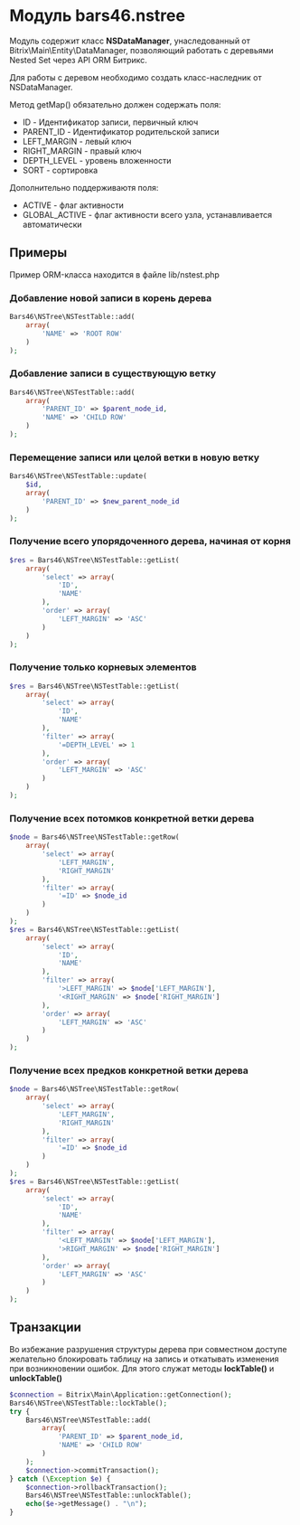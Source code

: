# Модуль bars46.nstree
Модуль содержит класс **NSDataManager**, унаследованный от Bitrix\Main\Entity\DataManager, позволяющий работать с деревьями Nested Set через API ORM Битрикс.

Для работы с деревом необходимо создать класс-наследник от NSDataManager. 

Метод getMap() обязательно должен содержать поля:
<ul>
<li>ID - Идентификатор записи, первичный ключ</li>
<li>PARENT_ID - Идентификатор родительской записи</li>
<li>LEFT_MARGIN - левый ключ</li>
<li>RIGHT_MARGIN - правый ключ</li>
<li>DEPTH_LEVEL - уровень вложенности</li>
<li>SORT - сортировка</li>
</ul>

Дополнительно поддерживаютя поля:

* ACTIVE - флаг активности
* GLOBAL_ACTIVE - флаг активности всего узла, устанавливается автоматически

## Примеры

Пример ORM-класса находится в файле lib/nstest.php

### Добавление новой записи в корень дерева
```php
Bars46\NSTree\NSTestTable::add(
    array(
        'NAME' => 'ROOT ROW'
    )
);
```

### Добавление записи в существующую ветку

```php
Bars46\NSTree\NSTestTable::add(
    array(
        'PARENT_ID' => $parent_node_id,
        'NAME' => 'CHILD ROW'
    )
);
```

### Перемещение записи или целой ветки в новую ветку

```php
Bars46\NSTree\NSTestTable::update(
    $id,
    array(
        'PARENT_ID' => $new_parent_node_id
    )
);
```

### Получение всего упорядоченного дерева, начиная от корня

```php
$res = Bars46\NSTree\NSTestTable::getList(
    array(
        'select' => array(
            'ID',
            'NAME'
        ),
        'order' => array(
            'LEFT_MARGIN' => 'ASC'
        )
    )
);
```

### Получение только корневых элементов

```php
$res = Bars46\NSTree\NSTestTable::getList(
    array(
        'select' => array(
            'ID',
            'NAME'
        ),
        'filter' => array(
            '=DEPTH_LEVEL' => 1
        ),
        'order' => array(
            'LEFT_MARGIN' => 'ASC'
        )
    )
);
```

### Получение всех потомков конкретной ветки дерева

```php
$node = Bars46\NSTree\NSTestTable::getRow(
    array(
        'select' => array(
            'LEFT_MARGIN',
            'RIGHT_MARGIN'
        ),
        'filter' => array(
            '=ID' => $node_id
        )
    )
);
$res = Bars46\NSTree\NSTestTable::getList(
    array(
        'select' => array(
            'ID',
            'NAME'
        ),
        'filter' => array(
            '>LEFT_MARGIN' => $node['LEFT_MARGIN'],
            '<RIGHT_MARGIN' => $node['RIGHT_MARGIN']
        ),
        'order' => array(
            'LEFT_MARGIN' => 'ASC'
        )
    )
);
```

### Получение всех предков конкретной ветки дерева

```php
$node = Bars46\NSTree\NSTestTable::getRow(
    array(
        'select' => array(
            'LEFT_MARGIN',
            'RIGHT_MARGIN'
        ),
        'filter' => array(
            '=ID' => $node_id
        )
    )
);
$res = Bars46\NSTree\NSTestTable::getList(
    array(
        'select' => array(
            'ID',
            'NAME'
        ),
        'filter' => array(
            '<LEFT_MARGIN' => $node['LEFT_MARGIN'],
            '>RIGHT_MARGIN' => $node['RIGHT_MARGIN']
        ),
        'order' => array(
            'LEFT_MARGIN' => 'ASC'
        )
    )
);
```

## Транзакции

Во избежание разрушения структуры дерева при совместном доступе желательно блокировать таблицу на запись и откатывать изменения при возникновении ошибок.
Для этого служат методы **lockTable()** и **unlockTable()**

```php
$connection = Bitrix\Main\Application::getConnection();
Bars46\NSTree\NSTestTable::lockTable();
try {
    Bars46\NSTree\NSTestTable::add(
        array(
            'PARENT_ID' => $parent_node_id,
            'NAME' => 'CHILD ROW'
        )
    );
    $connection->commitTransaction();
} catch (\Exception $e) {
    $connection->rollbackTransaction();
    Bars46\NSTree\NSTestTable::unlockTable();
    echo($e->getMessage() . "\n");
}
```